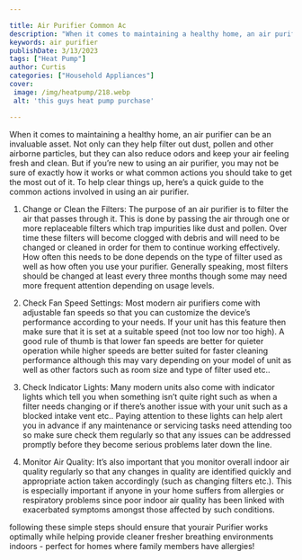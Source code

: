 ```yaml
---

title: Air Purifier Common Ac
description: "When it comes to maintaining a healthy home, an air purifier can be an invaluable asset. Not only can they help filter out dust, p...get more info"
keywords: air purifier
publishDate: 3/13/2023
tags: ["Heat Pump"]
author: Curtis
categories: ["Household Appliances"]
cover: 
 image: /img/heatpump/218.webp
 alt: 'this guys heat pump purchase'

---
```


When it comes to maintaining a healthy home, an air purifier can be an invaluable asset. Not only can they help filter out dust, pollen and other airborne particles, but they can also reduce odors and keep your air feeling fresh and clean. But if you’re new to using an air purifier, you may not be sure of exactly how it works or what common actions you should take to get the most out of it. To help clear things up, here’s a quick guide to the common actions involved in using an air purifier. 

1) Change or Clean the Filters: The purpose of an air purifier is to filter the air that passes through it. This is done by passing the air through one or more replaceable filters which trap impurities like dust and pollen. Over time these filters will become clogged with debris and will need to be changed or cleaned in order for them to continue working effectively. How often this needs to be done depends on the type of filter used as well as how often you use your purifier. Generally speaking, most filters should be changed at least every three months though some may need more frequent attention depending on usage levels. 

2) Check Fan Speed Settings: Most modern air purifiers come with adjustable fan speeds so that you can customize the device’s performance according to your needs. If your unit has this feature then make sure that it is set at a suitable speed (not too low nor too high). A good rule of thumb is that lower fan speeds are better for quieter operation while higher speeds are better suited for faster cleaning performance although this may vary depending on your model of unit as well as other factors such as room size and type of filter used etc.. 

3) Check Indicator Lights: Many modern units also come with indicator lights which tell you when something isn’t quite right such as when a filter needs changing or if there’s another issue with your unit such as a blocked intake vent etc.. Paying attention to these lights can help alert you in advance if any maintenance or servicing tasks need attending too so make sure check them regularly so that any issues can be addressed promptly before they become serious problems later down the line. 

4) Monitor Air Quality: It’s also important that you monitor overall indoor air quality regularly so that any changes in quality are identified quickly and appropriate action taken accordingly (such as changing filters etc.). This is especially important if anyone in your home suffers from allergies or respiratory problems since poor indoor air quality has been linked with exacerbated symptoms amongst those affected by such conditions. 

 following these simple steps should ensure that yourair Purifier works optimally while helping provide cleaner fresher breathing environments indoors - perfect for homes where family members have allergies!
